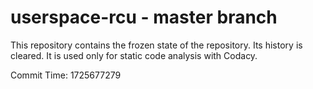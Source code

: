 # userspace-rcu - master branch

This repository contains the frozen state of the repository.
Its history is cleared. It is used only for static code
analysis with Codacy.

Commit Time: 1725677279